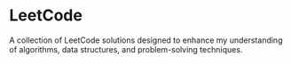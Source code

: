 # LeetCode
A collection of LeetCode solutions designed to enhance my understanding of algorithms, data structures, and problem-solving techniques.
